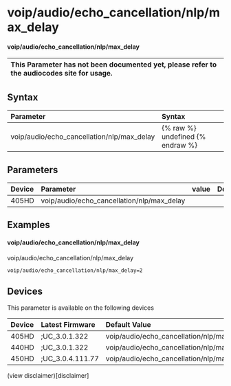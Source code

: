﻿---
description: voip/audio/echo_cancellation/nlp/max_delay
search:
    keywords: ['voip','audio','echo_cancellation','nlp','max_delay']
---

# voip/audio/echo_cancellation/nlp/max_delay

#### voip/audio/echo_cancellation/nlp/max_delay


| This Parameter has not been documented yet, please refer to the audiocodes site for usage.  |
| :--- |

## Syntax
| Parameter | Syntax |
| :--- | :--- |
|voip/audio/echo_cancellation/nlp/max_delay | {% raw %} undefined {% endraw %} |

## Parameters
|Device|Parameter|value|Description|
|:---|:---|:---|:---|
| 405HD | voip/audio/echo_cancellation/nlp/max_delay |  |  |

## Examples
#### voip/audio/echo_cancellation/nlp/max_delay

voip/audio/echo_cancellation/nlp/max_delay

```
voip/audio/echo_cancellation/nlp/max_delay=2
```

## Devices
This parameter is available on the following devices

| Device | Latest Firmware | Default Value |
|:---|:---|:---|
| 405HD | ;UC_3.0.1.322 | voip/audio/echo_cancellation/nlp/max_delay=2 
| 440HD | ;UC_3.0.1.322 | voip/audio/echo_cancellation/nlp/max_delay=2 
| 450HD | ;UC_3.0.4.111.77 | voip/audio/echo_cancellation/nlp/max_delay=2 

(view disclaimer)[disclaimer]
